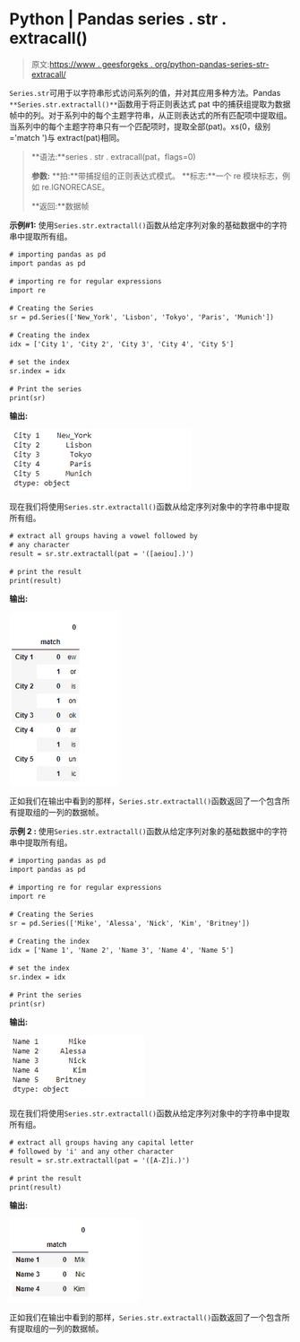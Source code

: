 # Python | Pandas series . str . extracall()

> 原文:[https://www . geesforgeks . org/python-pandas-series-str-extracall/](https://www.geeksforgeeks.org/python-pandas-series-str-extractall/)

`Series.str`可用于以字符串形式访问系列的值，并对其应用多种方法。Pandas `**Series.str.extractall()**`函数用于将正则表达式 pat 中的捕获组提取为数据帧中的列。对于系列中的每个主题字符串，从正则表达式的所有匹配项中提取组。当系列中的每个主题字符串只有一个匹配项时，提取全部(pat)。xs(0，级别='match ')与 extract(pat)相同。

> **语法:**series . str . extracall(pat，flags=0)
> 
> **参数:**
> **拍:**带捕捉组的正则表达式模式。
> **标志:**一个 re 模块标志，例如 re.IGNORECASE。
> 
> **返回:**数据帧

**示例#1:** 使用`Series.str.extractall()`函数从给定序列对象的基础数据中的字符串中提取所有组。

```
# importing pandas as pd
import pandas as pd

# importing re for regular expressions
import re

# Creating the Series
sr = pd.Series(['New_York', 'Lisbon', 'Tokyo', 'Paris', 'Munich'])

# Creating the index
idx = ['City 1', 'City 2', 'City 3', 'City 4', 'City 5']

# set the index
sr.index = idx

# Print the series
print(sr)
```

**输出:**

![](img/187196ebd47e4e626ce688b1f83ddc77.png)

现在我们将使用`Series.str.extractall()`函数从给定序列对象中的字符串中提取所有组。

```
# extract all groups having a vowel followed by
# any character
result = sr.str.extractall(pat = '([aeiou].)')

# print the result
print(result)
```

**输出:**

![](img/dca196100b35205ec59baddc934eaf2b.png)

正如我们在输出中看到的那样，`Series.str.extractall()`函数返回了一个包含所有提取组的一列的数据帧。

**示例 2 :** 使用`Series.str.extractall()`函数从给定序列对象的基础数据中的字符串中提取所有组。

```
# importing pandas as pd
import pandas as pd

# importing re for regular expressions
import re

# Creating the Series
sr = pd.Series(['Mike', 'Alessa', 'Nick', 'Kim', 'Britney'])

# Creating the index
idx = ['Name 1', 'Name 2', 'Name 3', 'Name 4', 'Name 5']

# set the index
sr.index = idx

# Print the series
print(sr)
```

**输出:**

![](img/573740fe100637d27c1161cf4a288888.png)

现在我们将使用`Series.str.extractall()`函数从给定序列对象中的字符串中提取所有组。

```
# extract all groups having any capital letter
# followed by 'i' and any other character
result = sr.str.extractall(pat = '([A-Z]i.)')

# print the result
print(result)
```

**输出:**

![](img/107e560013ade318b38fb53a324ba95e.png)

正如我们在输出中看到的那样，`Series.str.extractall()`函数返回了一个包含所有提取组的一列的数据帧。